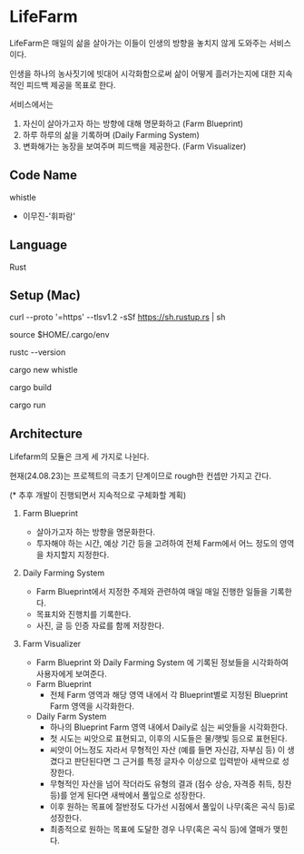 # LifeFarm

LifeFarm은 매일의 삶을 살아가는 이들이 인생의 방향을 놓치지 않게 도와주는 서비스이다.

인생을 하나의 농사짓기에 빗대어 시각화함으로써
삶이 어떻게 흘러가는지에 대한 지속적인 피드백 제공을 목표로 한다.

서비스에서는

1. 자신이 살아가고자 하는 방향에 대해 명문화하고 (Farm Blueprint)
2. 하루 하루의 삶을 기록하며 (Daily Farming System)
3. 변화해가는 농장을 보여주며 피드백을 제공한다. (Farm Visualizer)

## Code Name

whistle

- 이무진-'휘파람'

## Language

Rust

## Setup (Mac)

curl --proto '=https' --tlsv1.2 -sSf https://sh.rustup.rs | sh

source $HOME/.cargo/env

rustc --version

cargo new whistle

cargo build

cargo run

## Architecture

Lifefarm의 모듈은 크게 세 가지로 나뉜다.

현재(24.08.23)는 프로젝트의 극초기 단계이므로 rough한 컨셉만 가지고 간다.

(\* 추후 개발이 진행되면서 지속적으로 구체화할 계획)

1. Farm Blueprint

   - 살아가고자 하는 방향을 명문화한다.
   - 투자해야 하는 시간, 예상 기간 등을 고려하여 전체 Farm에서 어느 정도의 영역을 차지할지 지정한다.

2. Daily Farming System

   - Farm Blueprint에서 지정한 주제와 관련하여 매일 매일 진행한 일들을 기록한다.
   - 목표치와 진행치를 기록한다.
   - 사진, 글 등 인증 자료를 함께 저장한다.

3. Farm Visualizer
   - Farm Blueprint 와 Daily Farming System 에 기록된 정보들을 시각화하여 사용자에게 보여준다.
   - Farm Blueprint
     - 전체 Farm 영역과 해당 영역 내에서 각 Blueprint별로 지정된 Blueprint Farm 영역을 시각화한다.
   - Daily Farm System
     - 하나의 Blueprint Farm 영역 내에서 Daily로 심는 씨앗들을 시각화한다.
     - 첫 시도는 씨앗으로 표현되고, 이후의 시도들은 물/햇빛 등으로 표현된다.
     - 씨앗이 어느정도 자라서 무형적인 자산 (예를 들면 자신감, 자부심 등) 이 생겼다고 판단된다면 그 근거를 특정 글자수 이상으로 입력받아 새싹으로 성장한다.
     - 무형적인 자산을 넘어 작더라도 유형의 결과 (점수 상승, 자격증 취득, 칭찬 등)를 얻게 된다면 새싹에서 풀잎으로 성장한다.
     - 이후 원하는 목표에 절반정도 다가선 시점에서 풀잎이 나무(혹은 곡식 등)로 성장한다.
     - 최종적으로 원하는 목표에 도달한 경우 나무(혹은 곡식 등)에 열매가 맺힌다.
